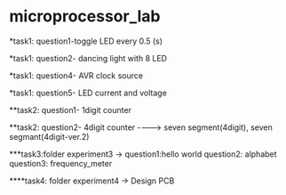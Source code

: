 # microprocessor_lab
*task1: question1-toggle LED every 0.5 (s)

*task1: question2- dancing light with 8 LED

*task1: question4- AVR clock source

*task1: question5- LED current and voltage


**task2: question1- 1digit counter


**task2: question2- 4digit counter ----> seven segment(4digit), seven segmant(4digit-ver.2)


***task3:folder experiment3 -> question1:hello world
                               question2: alphabet
                               question3: frequency_meter
                               
                               
                               
****task4: folder experiment4 -> Design PCB
